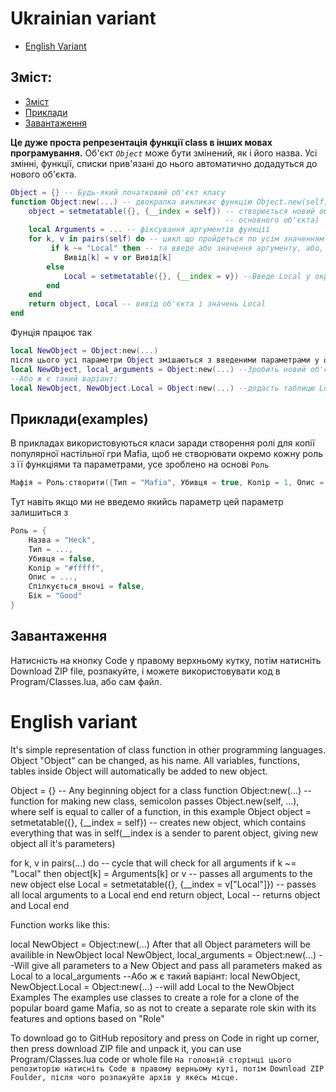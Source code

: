# Ukrainian variant
- [English Variant](#EnglishVariant)
## Зміст:
  - [Зміст](#Зміст)
  - [Приклади](#Прикладиexamples)
  - [Завантаження](#Завантаження)
    
**Це дуже проста репрезентація функції class в інших мовах програмування.**
Об'єкт *`Object`* може бути змінений, як і його назва. Усі змінні, функції, списки прив'язані до нього автоматично додадуться до нового об'єкта.
```lua
Object = {} -- Будь-який початковий об'єкт класу 
function Object:new(...) -- двокрапка викликає функцію Object.new(self, ...), де self введе те що знаходиться всередині Object
    object = setmetatable({}, {__index = self}) -- створюється новий об'єкт, у який поміщається усе що було в self(__index являє собою посилання на основний об'єкт, якби надаючи йому усі властивності 
                                                -- основного об'єкта)
    local Arguments = ... -- фіксування аргументів функції
    for k, v in pairs(self) do -- цикл що пройдеться по усім значенням аргументів
         if k ~= "Local" then -- та введе або значення аргументу, або, за його відсутності, значення self(усі окрім Local)
            Вивід[k] = v or Вивід[k]
        else
            Local = setmetatable({}, {__index = v}) --Введе Local у окрему змінну
        end 
    end
    return object, Local -- вивід об'єкта і значень Local
end
```
Фунція працює так
```lua
local NewObject = Object:new(...)
після цього усі параметри Object змішаються з введеними параметрами у функцію.
local NewObject, local_arguments = Object:new(...) --Зробить новий об'єкт на основі Object, а також виведе локальні аргументи у local_arguments
--Або ж є такий варіант:
local NewObject, NewObject.Local = Object:new(...) --додасть таблицю Local до нового об'єкту
```
## Приклади(examples)
В прикладах використовуються класи заради створення ролі для копії популярної настільної гри Mafia, щоб не створювати окремо кожну роль з її функціями та параметрами, усе зроблено на основі `Роль`
```lua
Мафія = Роль:створити({Тип = "Mafia", Убивця = true, Колір = 1, Опис = "Killer of the town", Спілкується_вночі= true, Бік = "Bad"})
```
Тут навіть якщо ми не введемо якийсь параметр цей параметр залишиться з 
```lua
Роль = {
    Назва = "Heck",
    Тип = ...,
    Убивця = false,
    Колір = "#fffff",
    Опис = ...,
    Спілкується_вночі = false,
    Бік = "Good"
}
```
## Завантаження
Натисність на кнопку Code у правому верхньому кутку, потім натисніть Download ZIP file, розпакуйте, і можете використовувати код в Program/Classes.lua, або сам файл.

# English variant
It's simple representation of class function in other programming languages.
Object "Object" can be changed, as his name. All variables, functions, tables inside Object will automatically be added to new object.

Object = {} -- Any beginning object for a class
function Object:new(...) -- function for making new class, semicolon passes Object.new(self, ...), where self is equal to caller of a function, in this example Object
object = setmetatable({}, {__index = self}) -- creates new object, which contains everything that was in self(__index is a sender to parent object, giving new object all it's parameters)

for k, v in pairs(...) do -- cycle that will check for all arguments
if k ~= "Local" then
object[k] = Arguments[k] or v -- passes all arguments to the new object
else
Local = setmetatable({}, {__index = v["Local"]}) -- passes all local arguments to a Local
end
end
return object, Local -- returns object and Local
end

Function works like this:

local NewObject = Object:new(...)
After that all Object parameters will be availible in NewObject
local NewObject, local_arguments = Object:new(...) --Will give all parameters to a New Object and pass all parameters maked as Local to a local_arguments
--Або ж є такий варіант:
local NewObject, NewObject.Local = Object:new(...) --will add Local to the NewObject
Examples
The examples use classes to create a role for a clone of the popular board game Mafia, so as not to create a separate role skin with its features and options based on "Role"

To download go to GitHub repository and press on Code in right up corner, then press download ZIP file and unpack it, you can use Program/Classes.lua code or whole file
<Code>На головній сторінці цього репозиторію натисніть Code в правому верньому куті, потім Download ZIP Foulder, після чого розпакуйте архів у якесь місце. <Code>
